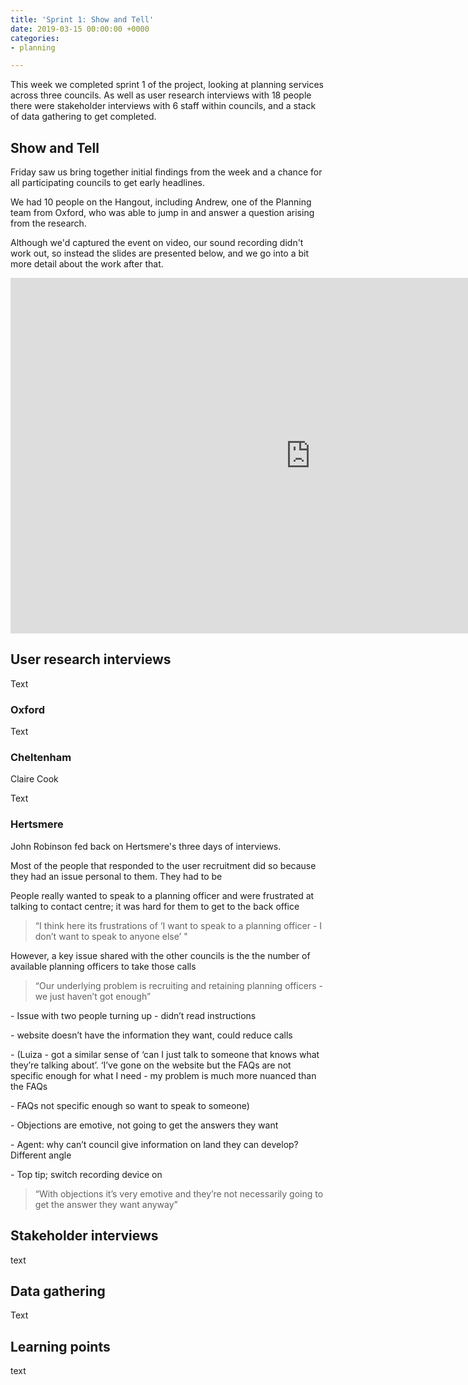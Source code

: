 ```yaml
---
title: 'Sprint 1: Show and Tell'
date: 2019-03-15 00:00:00 +0000
categories:
- planning

---
```

This week we completed sprint 1 of the project, looking at planning services across three councils. As well as user research interviews with 18 people there were stakeholder interviews with 6 staff within councils, and a stack of data gathering to get completed.

## Show and Tell

Friday saw us bring together initial findings from the week and a chance for all participating councils to get early headlines.

We had 10 people on the Hangout, including Andrew, one of the Planning team from Oxford, who was able to jump in and answer a question arising from the research. 

Although we'd captured the event on video, our sound recording didn't work out, so instead the slides are presented below, and we go into a bit more detail about the work after that. 

<iframe src="https://docs.google.com/presentation/d/e/2PACX-1vRL60AkTgPt42DSsPPfXepnQca6IR7iircKCS7ixlylSyPr0m_S6GRi94dUAH41u5nNAuIB_vXlN4jO/embed?start=false&loop=false&delayms=5000" frameborder="0" width="960" height="569" allowfullscreen="true" mozallowfullscreen="true" webkitallowfullscreen="true"></iframe>

## User research interviews

Text

### Oxford

Text

### Cheltenham

Claire Cook

Text

### Hertsmere

John Robinson fed back on Hertsmere's three days of interviews. 

Most of the people that responded to the user recruitment did so because they had an issue personal to them. They had to be 

People really wanted to speak to a planning officer and were frustrated at talking to contact centre; it was hard for them to get to the back office

> “I think here its frustrations of ‘I want to speak to a planning officer - I don’t want to speak to anyone else’ "

However, a key issue shared with the other councils is the the number of available planning officers to take those calls

> “Our underlying problem is recruiting and retaining planning officers - we just haven’t got enough”

\- Issue with two people turning up - didn’t read instructions

\- website doesn’t have the information they want, could reduce calls

\- (Luiza - got a similar sense of ‘can I just talk to someone that knows what they’re talking about’. ‘I’ve gone on the website but the FAQs are not specific enough for what I need - my problem is much more nuanced than the FAQs

\- FAQs not specific enough so want to speak to someone)

\- Objections are emotive, not going to get the answers they want

\- Agent: why can’t council give information on land they can develop? Different angle

\- Top tip; switch recording device on

> “With objections it’s very emotive and they’re not necessarily going to get the answer they want anyway”

## Stakeholder interviews

text

## Data gathering

Text

## Learning points

text